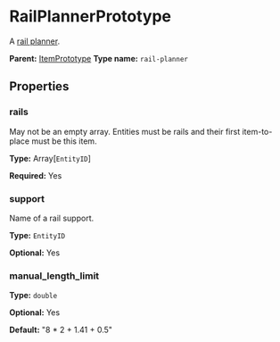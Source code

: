 # RailPlannerPrototype

A [rail planner](https://wiki.factorio.com/Rail_planner).

**Parent:** [ItemPrototype](ItemPrototype.md)
**Type name:** `rail-planner`

## Properties

### rails

May not be an empty array. Entities must be rails and their first item-to-place must be this item.

**Type:** Array[`EntityID`]

**Required:** Yes

### support

Name of a rail support.

**Type:** `EntityID`

**Optional:** Yes

### manual_length_limit

**Type:** `double`

**Optional:** Yes

**Default:** "8 * 2 + 1.41 + 0.5"


